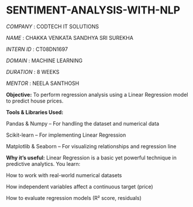 # SENTIMENT-ANALYSIS-WITH-NLP
*COMPANY* :  CODTECH IT SOLUTIONS

*NAME*  : CHAKKA VENKATA SANDHYA SRI SUREKHA

*INTERN ID* : CT08DN1697

*DOMAIN* : MACHINE LEARNING

*DURATION* : 8 WEEKS

*MENTOR* : NEELA SANTHOSH

**Objective:**
To perform regression analysis using a Linear Regression model to predict house prices.

**Tools & Libraries Used:**

Pandas & Numpy – For handling the dataset and numerical data

Scikit-learn – For implementing Linear Regression

Matplotlib & Seaborn – For visualizing relationships and regression line

**Why it’s useful:**
Linear Regression is a basic yet powerful technique in predictive analytics. You learn:

How to work with real-world numerical datasets

How independent variables affect a continuous target (price)

How to evaluate regression models (R² score, residuals)


